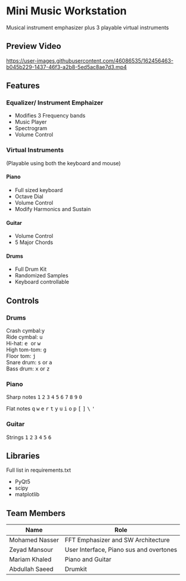 # Mini Music Workstation

Musical instrument emphasizer plus 3 playable virtual instruments

## Preview Video

https://user-images.githubusercontent.com/46086535/162456463-b045b229-1437-46f3-a2b8-5ed5ac8ae7d3.mp4


## Features

### Equalizer/ Instrument Emphaizer

- Modifies 3 Frequency bands
- Music Player
- Spectrogram
- Volume Control

### Virtual Instruments

(Playable using both the keyboard and mouse)

#### Piano

- Full sized keyboard
- Octave Dial
- Volume Control
- Modify Harmonics and Sustain

#### Guitar

- Volume Control
- 5 Major Chords

#### Drums

- Full Drum Kit
- Randomized Samples
- Keyboard controllable

## Controls
### Drums
Crash cymbal:<kbd>y</kbd> <br>
Ride cymbal: <kbd>u</kbd> <br>
Hi-hat: <kbd>e </kbd>or <kbd>w</kbd> <br>
High tom-tom: <kbd>g</kbd> <br>
Floor tom: <kbd>j</kbd> <br>
Snare drum: <kbd>s</kbd> or <kbd>a</kbd> <br>
Bass drum: <kbd>x</kbd> or <kbd>z</kbd> <br>

### Piano

Sharp notes <kbd>1</kbd> <kbd>2</kbd> <kbd>3</kbd> <kbd>4</kbd> <kbd>5</kbd> <kbd>6</kbd> <kbd>7</kbd> <kbd>8</kbd> <kbd>9</kbd> <kbd>0</kbd>

Flat notes </kbd> <kbd>q</kbd> <kbd>w</kbd> <kbd>e</kbd> <kbd>r</kbd> <kbd>t</kbd> <kbd>y</kbd> <kbd>u</kbd> <kbd>i</kbd> <kbd>o</kbd> <kbd>p</kbd> <kbd>[</kbd> <kbd>]</kbd> <kbd>\\</kbd> <kbd>'</kbd>

### Guitar
Strings <kbd>1</kbd> <kbd>2</kbd> <kbd>3</kbd> <kbd>4</kbd> <kbd>5</kbd> <kbd>6</kbd>


## Libraries

Full list in requirements.txt

- PyQt5
- scipy
- matplotlib

## Team Members
| Name | Role|
|-----------|-------|
| Mohamed Nasser | FFT Emphasizer and SW Architecture|
| Zeyad Mansour | User Interface, Piano sus and overtones|
| Mariam Khaled | Piano and Guitar |
| Abdullah Saeed | Drumkit |
